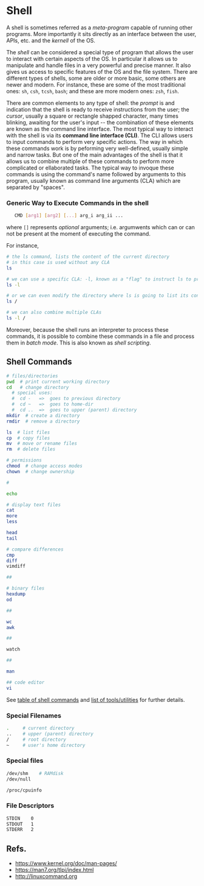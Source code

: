 # Shell
A shell is sometimes referred as a *meta-program* capable of running
other programs.
More importantly it sits directly as an interface between the user, APIs,
etc. and the *kernell* of the OS.

The *shell* can be considered a special  type of program that allows the user to interact with certain aspects of the OS.
In particular it allows us to manipulate and handle files in a very powerful and precise manner.
It also gives us access to specific features of the OS and the file system.
There are different types of shells, some are older or more basic, some others are newer and modern.
For instance, these are some of the most traditional ones: `sh`, `csh`, `tcsh`, `bash`;
and  these are more modern ones: `zsh`, `fish`.

There are common elements to any type of shell:
    the *prompt* is and indication that the shell is ready to receive instructions from the user;
    the *cursor*, usually a square or rectangle shapped character, many times blinking, awaiting for the user's input
-- the combination of these elements are known as the command line interface.
The most typical way to interact with the shell is via its **command line interface (CLI)**.
The CLI allows users to input commands to perform very specific actions.
The way in which these commands work is by peforming very well-defined, usually
simple and narrow tasks.
But one of the main advantages of the shell is that it allows us to combine
multiple of these commands to perform more complicated or ellaborated tasks.
The typical way to invoque these commands is using the command's name followed
by arguments to this program, usually known as command line arguments (CLA)
which are separated by "spaces".

### Generic Way to Execute Commands in the shell
```sh
   CMD [arg1] [arg2] [...] arg_i arg_ii ...
```
where `[]` represents *optional* arguments; i.e. argumwents which can or can not be present at the moment of executing the command.

For instance,
```sh
# the ls command, lists the content of the current directory
# in this case is used without any CLA
ls

# we can use a specific CLA: -l, known as a "flag" to instruct ls to provide more details
ls -l

# or we can even modify the directory where ls is going to list its content, in this case in the "root" directory of the system
ls /

# we can also combine multiple CLAs
ls -l /
```

Moreover, because the shell runs an interpreter to process these commands, it is possible to combine these commands in a file and process them in *batch mode*.
This is also known as *shell scripting*.


## Shell Commands

```sh
# files/directories
pwd  # print current working directory
cd   # change directory
  # special uses:
  #  cd -   =>  goes to previous directory
  #  cd ~   =>  goes to home-dir
  #  cd ..  =>  goes to upper (parent) directory
mkdir  # create a directory
rmdir  # remove a directory

ls  # list files
cp  # copy files
mv  # move or rename files
rm  # delete files

# permissions
chmod  # change access modes
chown  # change ownership

#

echo

# display text files
cat
more
less

head
tail

# compare differences
cmp
diff
vimdiff

##

# binary files
hexdump
od

##

wc
awk

##

watch

##

man

## code editor
vi
```

See [table of shell commands](shell_commands_table.md) and [list of tools/utilities](tools.md) for further details.


### Special Filenames
```sh
.     # current directory
..    # upper (parent) directory
/     # root directory
~     # user's home directory
```

### Special files
```sh
/dev/shm    # RAMdisk
/dev/null

/proc/cpuinfo
```

### File Descriptors
```sh
STDIN    0
STDOUT   1
STDERR   2
```

## Refs.
   * https://www.kernel.org/doc/man-pages/
   * https://man7.org/tlpi/index.html
   * http://linuxcommand.org
